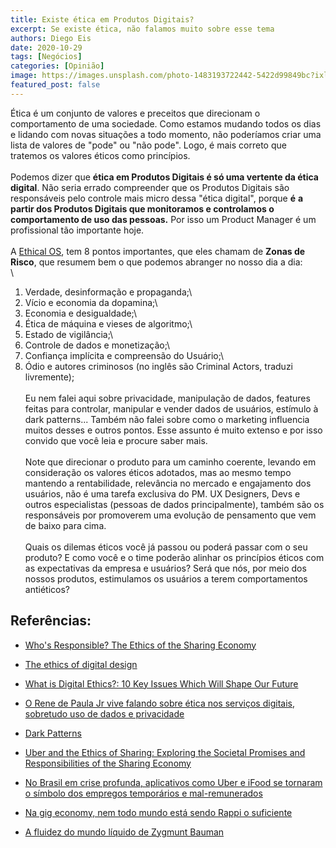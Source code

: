 ```yaml
---
title: Existe ética em Produtos Digitais?
excerpt: Se existe ética, não falamos muito sobre esse tema
authors: Diego Eis
date: 2020-10-29
tags: [Negócios]
categories: [Opinião]
image: https://images.unsplash.com/photo-1483193722442-5422d99849bc?ixlib=rb-1.2.1&auto=format&fit=crop&w=1500&q=80
featured_post: false
---
```


Ética é um conjunto de valores e preceitos que direcionam o
comportamento de uma sociedade. Como estamos mudando todos os dias e
lidando com novas situações a todo momento, não poderíamos criar uma
lista de valores de "pode" ou "não pode". Logo, é mais correto que
tratemos os valores éticos como princípios.\
\
Podemos dizer que **ética em Produtos Digitais é só uma vertente da
ética digital**. Não seria errado compreender que os Produtos Digitais
são responsáveis pelo controle mais micro dessa "ética digital", porque
**é** **a partir dos Produtos Digitais que monitoramos e controlamos o
comportamento de uso das pessoas.** Por isso um Product Manager é um
profissional tão importante hoje.\
\
A [Ethical OS](https://ethicalos.org/), tem 8 pontos importantes, que
eles chamam de **Zonas de Risco**, que resumem bem o que podemos
abranger no nosso dia a dia:\
\
1. Verdade, desinformação e propaganda;\
2. Vício e economia da dopamina;\
3. Economia e desigualdade;\
4. Ética de máquina e vieses de algoritmo;\
5. Estado de vigilância;\
6. Controle de dados e monetização;\
7. Confiança implícita e compreensão do Usuário;\
8. Ódio e autores criminosos (no inglês são Criminal Actors, traduzi
livremente);\
\
Eu nem falei aqui sobre privacidade, manipulação de dados, features
feitas para controlar, manipular e vender dados de usuários, estímulo à
dark patterns\... Também não falei sobre como o marketing influencia
muitos desses e outros pontos. Esse assunto é muito extenso e por isso
convido que você leia e procure saber mais.\
\
Note que direcionar o produto para um caminho coerente, levando em
consideração os valores éticos adotados, mas ao mesmo tempo mantendo a
rentabilidade, relevância no mercado e engajamento dos usuários, não é
uma tarefa exclusiva do PM. UX Designers, Devs e outros especialistas
(pessoas de dados principalmente), também são os responsáveis por
promoverem uma evolução de pensamento que vem de baixo para cima.\
\
Quais os dilemas éticos você já passou ou poderá passar com o seu
produto? E como você e o time poderão alinhar os princípios éticos com
as expectativas da empresa e usuários? Será que nós, por meio dos nossos
produtos, estimulamos os usuários a terem comportamentos antiéticos?

Referências:
------------

-   [Who's Responsible? The Ethics of the Sharing
    Economy](https://knowledge.insead.edu/responsibility/whos-responsible-the-ethics-of-the-sharing-economy-5034)

-   [The ethics of digital
    design](https://www.designcouncil.org.uk/news-opinion/ethics-digital-design)

-   [What is Digital Ethics?: 10 Key Issues Which Will Shape Our
    Future](https://www.process.st/digital-ethics/)

-   [O Rene de Paula Jr vive falando sobre ética nos serviços digitais,
    sobretudo uso de dados e
    privacidade](https://radinhodepilha.com/?s=ética&submit=Search)

-   [Dark Patterns](https://www.darkpatterns.org/)

-   [Uber and the Ethics of Sharing: Exploring the Societal Promises and
    Responsibilities of the Sharing
    Economy](https://link.springer.com/chapter/10.1007/978-94-024-1144-7_27)

-   [No Brasil em crise profunda, aplicativos como Uber e iFood se
    tornaram o símbolo dos empregos temporários e
    mal-remunerados](https://www.cartacapital.com.br/economia/proletariado-digital-apps-promovem-trabalhos-precarios-a-brasileiros/)

-   [Na gig economy, nem todo mundo está sendo Rappi o
    suficiente](https://www.b9.com.br/109843/twitter-atende-pedido-de-usuario-e-transforma-tweet-em-outdoor-em-acao-no-cannes-lions-2019/)

-   [A fluidez do mundo líquido de Zygmunt
    Bauman](https://www.fronteiras.com/entrevistas/a-fluidez-do-mundo-liquido-de-zygmunt-bauman)